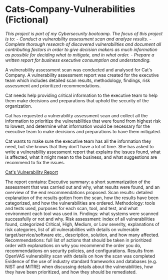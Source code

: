 # Cats-Company-Vulnerabilities (Fictional)

*This project is part of my Cybersecurity bootcamp. 
The focus of this project is to:*
*- Conduct a vulnerability assessment scan and analyze results.*
*- Complete thorough research of discovered vulnerabilities and document all contributing factors in order to give decision makers as much information as possible for deciding what to mitigate, and in what order.*
*- Prepare a written report for business executive consumption and understanding.*

A vulnerability assessment scan was conducted and analysed for Cat's Company. A vulnerability assessment report was created for the executive team which includes detailed scan results, methodology, findings, risk assessment and prioritized recommendations.

Cat needs help providing critical information to the executive team to help them make decisions and preparations that uphold the security of the organization.

Cat has requested a vulnerability assessment scan and collect all the information to prioritize the vulnerabilities that were found from highest risk to lowest, and determine what information would be necessary for the executive team to make decisions and preparations to have them mitigated.

Cat wants to make sure the executive team has all the information they need, but she knows that they don’t have a lot of time. She has asked to write a vulnerability assessment report that explains the issues found, what is affected, what it might mean to the business, and what suggestions are recommend to fix the issues.

[Cat's Vulnerability Report](https://docs.google.com/document/d/1fSlzb1O6nH7J_dbh4dNbvEVf4sWjmqor/edit?usp=sharing&ouid=117601949312211967096&rtpof=true&sd=true)



The report contains:
Executive summary: a short summarization of the assessment that was carried out and why, what results were found, and an overview of the end recommendations proposed.
Scan results: detailed explanation of the results gotten from the scan, how the results have been categorized, and how the vulnerabilities are ordered.
Methodology: tools and tests used, purposes for each scan, tool, and test, and what environment each tool was used in.
Findings: what systems were scanned successfully or not and why.
Risk assessment: index of all vulnerabilities found, categorized Critical, High, Medium, or Low severity, explanations of risk categories, list of all vulnerabilities with details on vulnerable target/service/software etc., description, solution, and how many affected.
Recommendations: full list of actions that should be taken in prioritized order with explanations on why you recommend the order you do, recommendations on security policies, and configurations.
Results from OpenVAS vulnerability scan with details on how the scan was completed
Evidence of the use of industry standard frameworks and databases (e.g. NIST and MITRE) when discussing details about the vulnerabilities, how they have been prioritized, and how they should be remediated.
